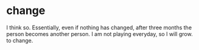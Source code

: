 # change
I think so. Essentially, even if nothing has changed, after three months the person becomes another person. I am not playing everyday, so I will grow. to change.